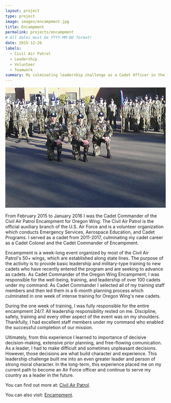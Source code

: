 ```yaml
---
layout: project
type: project
image: images/encampment.jpg
title: Encampment
permalink: projects/encampment
# All dates must be YYYY-MM-DD format!
date: 2015-12-26
labels:
  - Civil Air Patrol
  - Leadership
  - Volunteer
  - Teamwork
summary: My culminating leadership challenge as a Cadet Officer in the Civil Air Patrol.
---
```


<div class="ui medium rounded images">
  <img class="ui image" src="../images/WEV.jpg ">
</div>

From February 2015 to January 2016 I was the Cadet Commander of the Civil Air Patrol Encampment for Oregon Wing. The Civil Air Patrol is the official auxiliary branch of the U.S. Air Force and is a volunteer organization which conducts Emergency Services, Aerospace Education, and Cadet Programs. I served as a cadet from 2011-2017, culminating my cadet career as a Cadet Colonel and the Cadet Commander of Encampment. 

Encampment is a week-long event organized by most of the Civil Air Patrol's 50+ wings, which are established along state lines. The purpose of the activity is to provide basic leadership and military-type training to new cadets who have recently entered the program and are seeking to advance as cadets. As Cadet Commander of the Oregon Wing Encampment, I was responsible for the well-being, training, and leadership of over 100 cadets under my command. As Cadet Commander I selected all of my training staff members and then led them in a 6-month planning process which culminated in one week of intense training for Oregon Wing's new cadets.

During the one week of training, I was fully responsible for the entire encampment 24/7. All leadership responsibility rested on me. Discipline, safety, training and every other aspect of the event was on my shoulders. Thankfully, I had excellent staff members under my command who enabled the successful completion of our mission.

Ultimately, from this experience I learned to importance of decisive decision-making, extensive prior planning, and free-flowing comunication. As a leader, I had to make difficult and sometimes unpleasant decisions. However, those decisions are what build character and experience. This leadership challenge built me into an even greater leader and person of strong moral character. In the long-term, this experience placed me on my current path to become an Air Force officer and continue to serve my country as a leader in the future.

You can find out more at: [Civil Air Patrol](https://www.gocivilairpatrol.com/programs/cadets/).

You can also visit: [Encampment](https://www.gocivilairpatrol.com/programs/cadets/activities/encampment/).






